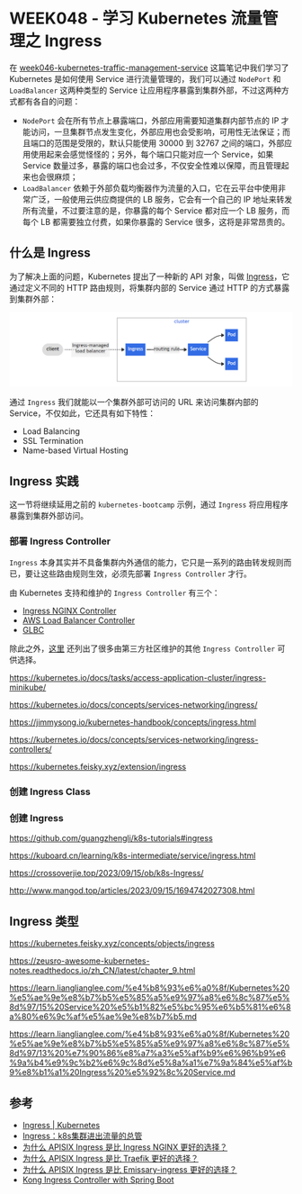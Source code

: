 # WEEK048 - 学习 Kubernetes 流量管理之 Ingress

在 [week046-kubernetes-traffic-management-service](../week046-kubernetes-traffic-management-service/README.md) 这篇笔记中我们学习了 Kubernetes 是如何使用 Service 进行流量管理的，我们可以通过 `NodePort` 和 `LoadBalancer` 这两种类型的 Service 让应用程序暴露到集群外部，不过这两种方式都有各自的问题：

* `NodePort` 会在所有节点上暴露端口，外部应用需要知道集群内部节点的 IP 才能访问，一旦集群节点发生变化，外部应用也会受影响，可用性无法保证；而且端口的范围是受限的，默认只能使用 30000 到 32767 之间的端口，外部应用使用起来会感觉怪怪的；另外，每个端口只能对应一个 Service，如果 Service 数量过多，暴露的端口也会过多，不仅安全性难以保障，而且管理起来也会很麻烦；
* `LoadBalancer` 依赖于外部负载均衡器作为流量的入口，它在云平台中使用非常广泛，一般使用云供应商提供的 LB 服务，它会有一个自己的 IP 地址来转发所有流量，不过要注意的是，你暴露的每个 Service 都对应一个 LB 服务，而每个 LB 都需要独立付费，如果你暴露的 Service 很多，这将是非常昂贵的。

## 什么是 Ingress

为了解决上面的问题，Kubernetes 提出了一种新的 API 对象，叫做 [Ingress](https://kubernetes.io/docs/concepts/services-networking/ingress/)，它通过定义不同的 HTTP 路由规则，将集群内部的 Service 通过 HTTP 的方式暴露到集群外部：

![](./images/ingress.png)

通过 `Ingress` 我们就能以一个集群外部可访问的 URL 来访问集群内部的 Service，不仅如此，它还具有如下特性：

* Load Balancing
* SSL Termination
* Name-based Virtual Hosting

## Ingress 实践

这一节将继续延用之前的 `kubernetes-bootcamp` 示例，通过 `Ingress` 将应用程序暴露到集群外部访问。

### 部署 Ingress Controller

`Ingress` 本身其实并不具备集群内外通信的能力，它只是一系列的路由转发规则而已，要让这些路由规则生效，必须先部署 `Ingress Controller` 才行。

由 Kubernetes 支持和维护的 `Ingress Controller` 有三个：

* [Ingress NGINX Controller](https://github.com/kubernetes/ingress-nginx)
* [AWS Load Balancer Controller](https://github.com/kubernetes-sigs/aws-load-balancer-controller)
* [GLBC](https://github.com/kubernetes/ingress-gce)

除此之外，[这里](https://kubernetes.io/docs/concepts/services-networking/ingress-controllers/#additional-controllers) 还列出了很多由第三方社区维护的其他 `Ingress Controller` 可供选择。

https://kubernetes.io/docs/tasks/access-application-cluster/ingress-minikube/

https://kubernetes.io/docs/concepts/services-networking/ingress/

https://jimmysong.io/kubernetes-handbook/concepts/ingress.html

https://kubernetes.io/docs/concepts/services-networking/ingress-controllers/

https://kubernetes.feisky.xyz/extension/ingress

### 创建 Ingress Class

### 创建 Ingress

https://github.com/guangzhengli/k8s-tutorials#ingress

https://kuboard.cn/learning/k8s-intermediate/service/ingress.html

https://crossoverjie.top/2023/09/15/ob/k8s-Ingress/

http://www.mangod.top/articles/2023/09/15/1694742027308.html

## Ingress 类型

https://kubernetes.feisky.xyz/concepts/objects/ingress

https://zeusro-awesome-kubernetes-notes.readthedocs.io/zh_CN/latest/chapter_9.html

https://learn.lianglianglee.com/%e4%b8%93%e6%a0%8f/Kubernetes%20%e5%ae%9e%e8%b7%b5%e5%85%a5%e9%97%a8%e6%8c%87%e5%8d%97/15%20Service%20%e5%b1%82%e5%bc%95%e6%b5%81%e6%8a%80%e6%9c%af%e5%ae%9e%e8%b7%b5.md

https://learn.lianglianglee.com/%e4%b8%93%e6%a0%8f/Kubernetes%20%e5%ae%9e%e8%b7%b5%e5%85%a5%e9%97%a8%e6%8c%87%e5%8d%97/13%20%e7%90%86%e8%a7%a3%e5%af%b9%e6%96%b9%e6%9a%b4%e9%9c%b2%e6%9c%8d%e5%8a%a1%e7%9a%84%e5%af%b9%e8%b1%a1%20Ingress%20%e5%92%8c%20Service.md

## 参考

* [Ingress | Kubernetes](https://kubernetes.io/docs/concepts/services-networking/ingress/)
* [Ingress：k8s集群进出流量的总管](https://mp.weixin.qq.com/s/YbiqttXFQf2DZcIvHmAuLw)
* [为什么 APISIX Ingress 是比 Ingress NGINX 更好的选择？](https://www.apiseven.com/blog/apisix-ingress-vs-ingress-nginx-2)
* [为什么 APISIX Ingress 是比 Traefik 更好的选择？](https://www.apiseven.com/blog/why-you-should-choose-apisix-ingress-instead-on-traefik)
* [为什么 APISIX Ingress 是比 Emissary-ingress 更好的选择？](https://mp.weixin.qq.com/s/eFwOtF31tcTbmeU4Rd8ktQ)
* [Kong Ingress Controller with Spring Boot](https://www.baeldung.com/spring-boot-kong-ingress)
